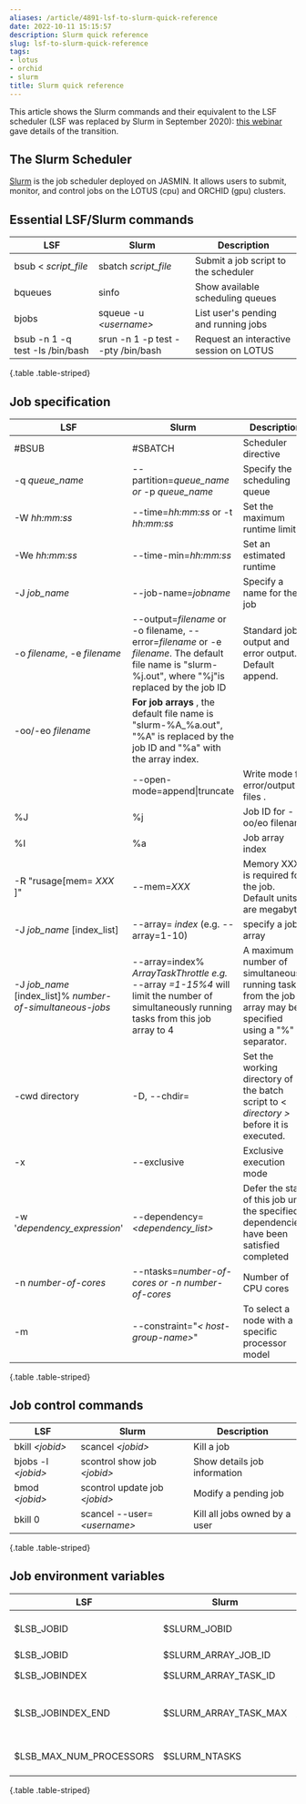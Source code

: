 ```yaml
---
aliases: /article/4891-lsf-to-slurm-quick-reference
date: 2022-10-11 15:15:57
description: Slurm quick reference
slug: lsf-to-slurm-quick-reference
tags:
- lotus
- orchid
- slurm
title: Slurm quick reference
---
```


This article shows the Slurm commands and their equivalent to the LSF
scheduler (LSF was replaced by Slurm in September 2020): [this webinar](https://www.ceda.ac.uk/events/transitioning-to-slurm-webinar) gave details of the transition.

## The Slurm Scheduler

[Slurm](https://slurm.schedmd.com/) is the job scheduler deployed on JASMIN. It
allows users to submit, monitor, and control jobs on the LOTUS (cpu) and ORCHID (gpu) clusters.

## Essential LSF/Slurm commands

**LSF** |  **Slurm** |  **Description**  
---|---|---  
bsub < _script_file_ |  sbatch _script_file_ |  Submit a job script to the scheduler  
bqueues  |  sinfo  |  Show available scheduling queues  
bjobs  |  squeue -u _\<username\>_ |  List user's pending and running jobs  
bsub -n 1 -q test -Is /bin/bash |  srun -n 1 -p test --pty /bin/bash  | Request an interactive session on LOTUS
{.table .table-striped}
  
## Job specification

**LSF** |  **Slurm** |  **Description**  
---|---|---  
#BSUB  |  #SBATCH  |  Scheduler directive  
-q _queue_name_ |  \--partition=_queue_name or_ -p _queue_name_ |  Specify the scheduling queue   
-W _hh:mm:ss_ |  \--time=_hh:mm:ss_ or -t _hh:mm:ss_  |  Set the maximum runtime limit  
-We _hh:mm:ss_ |  \--time-min=_hh:mm:ss_  |  Set an estimated runtime  
-J _job_name_ |  \--job-name=_jobname_  |  Specify a name for the job  
-o _filename_, -e _filename_  |  \--output=_filename_ or  -o filename,  \--error=_filename_ or -e _filename_. The default file name is "slurm-%j.out", where "%j"is replaced by the job ID | Standard job output and error output. Default append.
-oo/-eo _filename_  | **For job arrays** , the default file name is "slurm-%A_%a.out", "%A" is replaced by the job ID and "%a" with the array index. 
&#xfeff; | \--open-mode=append\|truncate  |  Write mode for error/output files .
%J |  %j  | Job ID for -oo/eo filename
%I |  %a | Job array index  
-R "rusage[mem= _XXX_ ]" |  \--mem=_XXX_ |  Memory XXX is required for the job. Default units are megabytes  
-J _job_name_ [index_list]  |  \--array= _index_  (e.g. --array=1-10) |  specify a job array  
-J _job_name_ [index_list]% _number-of-simultaneous-jobs_ |  \--array=index% _ArrayTaskThrottle_  _e.g._ \--array _=1-15%4_ will limit the number of simultaneously running tasks from this job array to 4 |  A maximum number of simultaneously running tasks from the job array may be specified using a "%" separator.  
-cwd directory  |  -D, --chdir=<directory> |  Set the working directory of the batch script to < _directory >_ before it is executed.   
-x  |  \--exclusive  |  Exclusive execution mode   
-w '_dependency_expression_'  |  \--dependency= _\<dependency_list\>_ |  Defer the start of this job until the specified dependencies have been satisfied completed   
-n _number-of-cores_ |  \--ntasks=_number-of-cores or -n_ _number-of-cores_ |  Number of CPU cores   
-m <host-group-name> |  \--constraint="_\< host-group-name\>_"  |  To select a node with a specific processor model   
{.table .table-striped}

## Job control commands

**LSF** |  **Slurm** |  **Description**  
---|---|---  
bkill _\<jobid\>_ |  scancel _\<jobid\>_ |  Kill a job  
bjobs -l _\<jobid\>_ |  scontrol show job _\<jobid\>_ |  Show details job information  
bmod _\<jobid\>_ |  scontrol update job _\<jobid\>_ |  Modify a pending job  
bkill 0  |  scancel --user=_\<username\>_ |  Kill all jobs owned by a user
{.table .table-striped}
  
## Job environment variables

**LSF** |  **Slurm** |  **Description**  
---|---|---  
$LSB_JOBID  |  $SLURM_JOBID  |  Job identifier number  
$LSB_JOBID  |  $SLURM_ARRAY_JOB_ID  |  Job Array  
$LSB_JOBINDEX  |  $SLURM_ARRAY_TASK_ID  |  Job array index  
$LSB_JOBINDEX_END  |  $SLURM_ARRAY_TASK_MAX  |  Last index number within a job array  
$LSB_MAX_NUM_PROCESSORS  |  $SLURM_NTASKS  |  Number of processors allocated  
{.table .table-striped}
